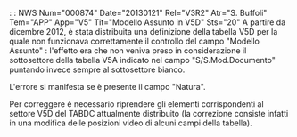 :  : NWS Num="000874" Date="20130121" Rel="V3R2" Atr="S. Buffoli" Tem="APP" App="V5" Tit="Modello Assunto in V5D" Sts="20"
A partire da dicembre 2012, è stata distribuita una definizione della tabella V5D per la quale non
funzionava correttamente il controllo del campo "Modello Assunto" :  l'effetto era che non veniva preso in considerazione il sottosettore della tabella V5A indicato nel campo "S/S.Mod.Documento" puntando invece sempre al sottosettore bianco.

L'errore si manifesta se è presente il campo "Natura".

Per correggere è necessario riprendere gli elementi corrispondenti al settore V5D del TABDC attualmente distribuito (la correzione consiste infatti in una modifica delle posizioni video di alcuni campi della tabella).
